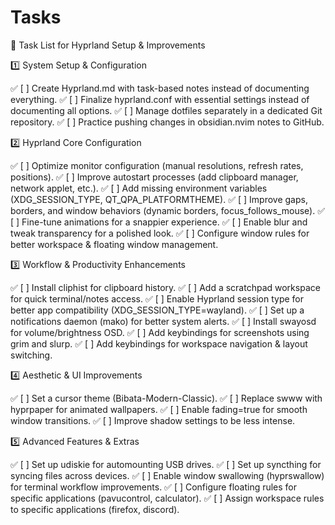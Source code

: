 # Tasks

📝 Task List for Hyprland Setup & Improvements

1️⃣ System Setup & Configuration

✅ [ ] Create Hyprland.md with task-based notes instead of documenting everything.
✅ [ ] Finalize hyprland.conf with essential settings instead of documenting all options.
✅ [ ] Manage dotfiles separately in a dedicated Git repository.
✅ [ ] Practice pushing changes in obsidian.nvim notes to GitHub.

2️⃣ Hyprland Core Configuration

✅ [ ] Optimize monitor configuration (manual resolutions, refresh rates, positions).
✅ [ ] Improve autostart processes (add clipboard manager, network applet, etc.).
✅ [ ] Add missing environment variables (XDG_SESSION_TYPE, QT_QPA_PLATFORMTHEME).
✅ [ ] Improve gaps, borders, and window behaviors (dynamic borders, focus_follows_mouse).
✅ [ ] Fine-tune animations for a snappier experience.
✅ [ ] Enable blur and tweak transparency for a polished look.
✅ [ ] Configure window rules for better workspace & floating window management.

3️⃣ Workflow & Productivity Enhancements

✅ [ ] Install cliphist for clipboard history.
✅ [ ] Add a scratchpad workspace for quick terminal/notes access.
✅ [ ] Enable Hyprland session type for better app compatibility (XDG_SESSION_TYPE=wayland).
✅ [ ] Set up a notifications daemon (mako) for better system alerts.
✅ [ ] Install swayosd for volume/brightness OSD.
✅ [ ] Add keybindings for screenshots using grim and slurp.
✅ [ ] Add keybindings for workspace navigation & layout switching.

4️⃣ Aesthetic & UI Improvements

✅ [ ] Set a cursor theme (Bibata-Modern-Classic).
✅ [ ] Replace swww with hyprpaper for animated wallpapers.
✅ [ ] Enable fading=true for smooth window transitions.
✅ [ ] Improve shadow settings to be less intense.

5️⃣ Advanced Features & Extras

✅ [ ] Set up udiskie for automounting USB drives.
✅ [ ] Set up syncthing for syncing files across devices.
✅ [ ] Enable window swallowing (hyprswallow) for terminal workflow improvements.
✅ [ ] Configure floating rules for specific applications (pavucontrol, calculator).
✅ [ ] Assign workspace rules to specific applications (firefox, discord).
